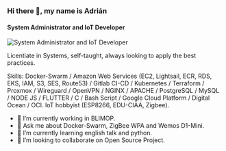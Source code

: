 ### Hi there 👋, my name is Adrián
#### System Administrator and IoT Developer
![System Administrator and IoT Developer](https://www.techarcis.com/wp-content/uploads/2017/03/inner_banner0a-1.jpg)

Licentiate in Systems, self-taught, always looking to apply the best practices.

Skills: Docker-Swarm / Amazon Web Services (EC2, Lightsail, ECR, RDS, EKS, IAM, S3, SES, Route53) / Gitlab CI-CD / Kubernetes / Terraform / Proxmox / Wireguard / OpenVPN / NGINX / APACHE / PostgreSQL / MySQL / 
NODE JS / FLUTTER / C / Bash Script / Google Cloud Platform / Digital Ocean / OCI. IoT hobbyist (ESP8266, EDU-CIAA, Zigbee).

- 🔭 I’m currently working in BLIMOP.
- 💬 Ask me about Docker-Swarm, ZigBee WPA and Wemos D1-Mini.
- 🌱 I’m currently learning english talk and python.
- 👯 I’m looking to collaborate on Open Source Project.


<!--
**Adrian-Perez-IoT/Adrian-Perez-IoT** is a ✨ _special_ ✨ repository because its `README.md` (this file) appears on your GitHub profile.

Here are some ideas to get you started:

- 🔭 I’m currently working on ...
- 🌱 I’m currently learning ...
- 👯 I’m looking to collaborate on ...
- 🤔 I’m looking for help with ...
- 💬 Ask me about ...
- 📫 How to reach me: ...
- 😄 Pronouns: ...
- ⚡ Fun fact: ...
-->
